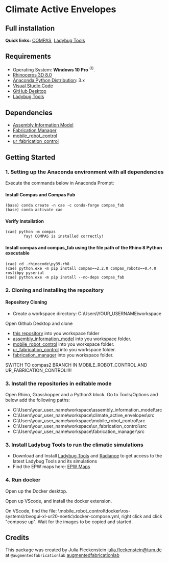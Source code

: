 # Climate Active Envelopes
## Full installation 

**Quick links:** [COMPAS](https://compas.dev/compas/latest/index.html), [Ladybug Tools](https://www.ladybug.tools/)

## Requirements

* Operating System: **Windows 10 Pro** <sup>(1)</sup>.
* [Rhinoceros 3D 8.0](https://www.rhino3d.com/)
* [Anaconda Python Distribution](https://www.anaconda.com/download/): 3.x
* [Visual Studio Code](https://code.visualstudio.com/)
* [GitHub Desktop](https://desktop.github.com/)
* [Ladybug Tools](https://www.food4rhino.com/en/app/ladybug-tools)

## Dependencies

* [Assembly Information Model](https://github.com/augmentedfabricationlab/assembly_information_model)
* [Fabrication Manager](https://github.com/augmentedfabricationlab/fabrication_manager)
* [mobile_robot_control](https://github.com/augmentedfabricationlab/mobile_robot_control) 
* [ur_fabrication_control](https://github.com/augmentedfabricationlab/ur_fabrication_control) 

## Getting Started

### 1. Setting up the Anaconda environment with all dependencies

Execute the commands below in Anaconda Prompt:

#### Install Compas and Compas Fab

    (base) conda create -n cae -c conda-forge compas_fab
    (base) conda activate cae
    
#### Verify Installation

    (cae) python -m compas
            Yay! COMPAS is installed correctly!


#### Install compas and compas_fab using the file path of the Rhino 8 Python executable

    (cae) cd .rhinocode\py39-rh8
    (cae) python.exe -m pip install compas==2.2.0 compas_robots==0.4.0 roslibpy pyserial
    (cae) python.exe -m pip install --no-deps compas_fab
       
### 2. Cloning and installing the repository

#### Repository Cloning
* Create a workspace directory: C:\Users\YOUR_USERNAME\workspace
  
Open Github Desktop and clone
* [this repository](https://github.com/augmentedfabricationlab/climate_active_envelopes) into you workspace folder 
* [assembly_information_model](https://github.com/augmentedfabricationlab/assembly_information_model) into you workspace folder.
* [mobile_robot_control](https://github.com/augmentedfabricationlab/mobile_robot_control) into you workspace folder.
* [ur_fabrication_control](https://github.com/augmentedfabricationlab/ur_fabrication_control) into you workspace folder.
* [fabrication_manager](https://github.com/augmentedfabricationlab/fabrication_manager) into you workspace folder.

SWITCH TO compas2 BRANCH IN MOBILE_ROBOT_CONTROL AND UR_FABRICATION_CONTROL!!!!

### 3. Install the repositories in editable mode
Open Rhino, Grasshopper and a Python3 block. Go to Tools/Options and below add the following paths:
* C:\Users\your_user_name\workspace\assembly_information_model\src
* C:\Users\your_user_name\workspace\climate_active_envelopes\src
* C:\Users\your_user_name\workspace\mobile_robot_control\src
* C:\Users\your_user_name\workspace\ur_fabrication_control\src
* C:\Users\your_user_name\workspace\fabrication_manager\src

### 3. Install Ladybug Tools to run the climatic simulations
* Download and Install [Ladybug Tools](https://www.food4rhino.com/en/app/ladybug-tools) and [Radiance](https://github.com/LBNL-ETA/Radiance/releases/tag/27dbb0e0) to get access to the latest Ladybug Tools and its simulations
* Find the EPW maps here: [EPW Maps](https://www.ladybug.tools/epwmap/)

### 4. Run docker

Open up the Docker desktop.

Open up VScode, and install the docker extension.

On VScode, find the file: \mobile_robot_control\docker\ros-systems\rbvogui-xl-ur20-noetic\docker-compose.yml, right click and click "compose up". Wait for the images to be copied and started.

## Credits

This package was created by Julia Fleckenstein <julia.fleckenstein@tum.de> at `@augmentedfabricationlab` [augmentedfabricationlab](https://github.com/augmentedfabricationlab)
